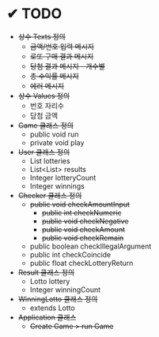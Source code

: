 # ✔ TODO
- ~~상수 Texts 정의~~
    - ~~금액/번호 입력 메시지~~
    - ~~로또 구매 결과 메시지~~
    - ~~당첨 결과 메시지 - 개수별~~
    - ~~총 수익률 메시지~~
    - ~~에러 메시지~~
- ~~상수 Values 정의~~
    - 번호 자리수
    - 담첨 금액
- ~~Game 클래스 정의~~
  - public void run
  - private void play
- ~~User 클래스 정의~~
    - List<Lotto> lotteries
    - List<List<Result>> results
    - Integer lotteryCount
    - Integer winnings
- ~~Checker 클래스 정의~~
    - ~~public void checkAmountInput~~
        - ~~public int checkNumeric~~
        - ~~public void checkNegative~~
        - ~~public void checkAmount~~
        - ~~public void checkRemain~~
    - public boolean checkIllegalArgument
    - public int checkCoincide
    - public float checkLotteryReturn
- ~~Result 클래스 정의~~
    - Lotto lottery
    - Integer winningCount
- ~~WinningLotto 클래스 정의~~
    - extends Lotto
- ~~Application 클래스~~
    - ~~Create Game > run Game~~